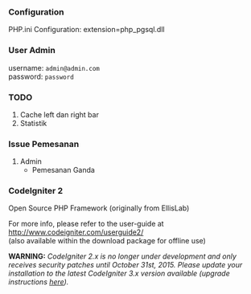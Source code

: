 ### Configuration
PHP.ini Configuration: extension=php_pgsql.dll

### User Admin
username: `admin@admin.com`     
password: `password`

### TODO
1. Cache left dan right bar
2. Statistik

### Issue Pemesanan
1. Admin
	* Pemesanan Ganda

### CodeIgniter 2
Open Source PHP Framework (originally from EllisLab)

For more info, please refer to the user-guide at http://www.codeigniter.com/userguide2/  
(also available within the download package for offline use)

**WARNING:** *CodeIgniter 2.x is no longer under development and only receives security patches until October 31st, 2015.
Please update your installation to the latest CodeIgniter 3.x version available
(upgrade instructions [here](http://www.codeigniter.com/userguide3/installation/upgrade_300.html)).*